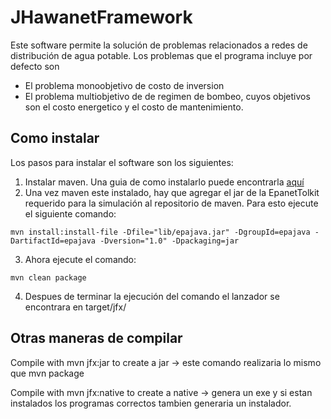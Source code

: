 # JHawanetFramework

Este software permite la solución de problemas relacionados a redes de distribución de agua potable. Los problemas que el programa incluye por defecto son
+ El problema monoobjetivo de costo de inversion
+ El problema multiobjetivo de de regimen de bombeo, cuyos objetivos son el costo energetico y el costo de mantenimiento.

## Como instalar

Los pasos para instalar el software son los siguientes:

1. Instalar maven. Una guia de como instalarlo puede encontrarla [aquí](hhttps://maven.apache.org/index.html)
2. Una vez maven este instalado, hay que agregar el jar de la EpanetTolkit requerido para la simulación al repositorio de maven. Para esto ejecute el siguiente comando: 

```
mvn install:install-file -Dfile="lib/epajava.jar" -DgroupId=epajava -DartifactId=epajava -Dversion="1.0" -Dpackaging=jar
```
3. Ahora ejecute el comando:
```
mvn clean package
``` 
4. Despues de terminar la ejecución del comando el lanzador se encontrara en target/jfx/

## Otras maneras de compilar
Compile with mvn jfx:jar to create a jar -> este comando realizaria lo mismo que mvn package

Compile with mvn jfx:native to create a native -> genera un exe y si estan instalados los programas correctos tambien generaria un instalador.

